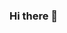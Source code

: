 ### Hi there 👋

<!--
**hakuto2003/hakuto2003** is a ✨ _special_ ✨ repository because its `README.md` (this file) appears on your GitHub profile.

###🌱 I am currently studying computer science and technology at Fuzhou University and I am a junior student.
My personal hobbies include music and games, mainly listening to J-POP and K-POP. My favorite singer is Kenshi Yonezu. My favorite gaming companies are Riot and Nintendo. I really like the Pokémon. My favorite Pokémon is Sobble.
